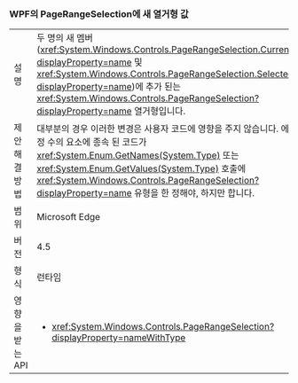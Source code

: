 ### <a name="new-enum-values-in-wpfs-pagerangeselection"></a>WPF의 PageRangeSelection에 새 열거형 값

|   |   |
|---|---|
|설명|두 명의 새 멤버 (<xref:System.Windows.Controls.PageRangeSelection.CurrentPage?displayProperty=name> 및 <xref:System.Windows.Controls.PageRangeSelection.SelectedPages?displayProperty=name>)에 추가 된는 <xref:System.Windows.Controls.PageRangeSelection?displayProperty=name> 열거형입니다.|
|제안 해결 방법|대부분의 경우 이러한 변경은 사용자 코드에 영향을 주지 않습니다. 에 있는 특정 수의 요소에 종속 된 코드가 <xref:System.Enum.GetNames(System.Type)> 또는 <xref:System.Enum.GetValues(System.Type)> 호출에 <xref:System.Windows.Controls.PageRangeSelection?displayProperty=name> 유형을 한 정해야, 하지만 합니다.|
|범위|Microsoft Edge|
|버전|4.5|
|형식|런타임|
|영향을 받는 API|<ul><li><xref:System.Windows.Controls.PageRangeSelection?displayProperty=nameWithType></li></ul>|

